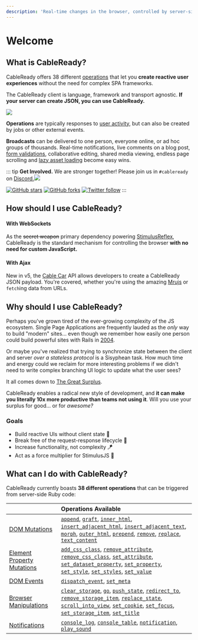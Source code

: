 ```yaml
---
description: 'Real-time changes in the browser, controlled by server-side Ruby.'
---
```


# Welcome

## What is CableReady?

CableReady offers 38 different [operations](./#what-can-i-do-with-cableready) that let you **create reactive user experiences** without the need for complex SPA frameworks.

The CableReady client is language, framework and transport agnostic. **If your server can create JSON, you can use CableReady.**

![](/fantasia.gif)

**Operations** are typically responses to [user activity](https://stimulusreflex.com), but can also be created by jobs or other external events.

**Broadcasts** can be delivered to one person, everyone online, or ad hoc groups of thousands. Real-time notifications, live comments on a blog post, [form validations](https://optimism.leastbad.com/), collaborative editing, shared media viewing, endless page scrolling and [lazy asset loading](https://github.com/julianrubisch/futurism) become easy wins.

::: tip
**Get Involved.** We are stronger together! Please join us in `#cableready` on [Discord.![](https://img.shields.io/discord/629472241427415060)](https://discord.gg/stimulus-reflex)

[![GitHub stars](https://img.shields.io/github/stars/hopsoft/cable_ready?style=social)](https://github.com/hopsoft/cable_ready) [![GitHub forks](https://img.shields.io/github/forks/hopsoft/cable_ready?style=social)](https://github.com/hopsoft/cable_ready) [![Twitter follow](https://img.shields.io/twitter/follow/hopsoft?style=social)](https://twitter.com/hopsoft)
:::

## How should I use CableReady?

#### With WebSockets

As the ~~secret weapon~~ primary dependency powering [StimulusReflex](https://docs.stimulusreflex.com/), CableReady is the standard mechanism for controlling the browser **with no need for custom JavaScript.**

#### With Ajax

New in v5, the [Cable Car](/guide/cable-car) API allows developers to create a CableReady JSON payload. You're covered, whether you're using the amazing [Mrujs](https://mrujs.com) or `fetch`ing data from URLs.

## Why should I use CableReady?

Perhaps you've grown tired of the ever-growing complexity of the JS ecosystem. Single Page Applications are frequently lauded as the _only_ way to build "modern" sites... even though we remember how easily one person could build powerful sites with Rails in [2004](https://www.youtube.com/watch?v=SWEts0rlezA&t=214s).

Or maybe you've realized that trying to synchronize state between the client and server _over a stateless protocol_ is a Sisyphean task. How much time and energy could we reclaim for more interesting problems if we didn't need to write complex branching UI logic to update what the user sees?

It all comes down to [The Great Surplus](https://youtu.be/4PVViBjukAE?t=1079).

CableReady enables a radical new style of development, and **it can make you literally 10x more productive than teams not using it**. Will you use your surplus for good... or for _awesome?_

### Goals

* Build reactive UIs without client state 🥏
* Break free of the request-response lifecycle 🤹
* Increase functionality, not complexity 🪁
* Act as a force multiplier for StimulusJS 🔨

## What can I do with CableReady?

CableReady currently boasts **38 different operations** that can be triggered from server-side Ruby code:

|  | Operations Available |
| :--- | :--- |
| [DOM Mutations](/reference/operations/dom-mutations) | [`append`](/reference/operations/dom-mutations#append), [`graft`](/reference/operations/dom-mutations#graft), [`inner_html`](/reference/operations/dom-mutations#inner-html), [`insert_adjacent_html`](/reference/operations/dom-mutations#insert-adjacent-html), [`insert_adjacent_text`](/reference/operations/dom-mutations#insert-adjacent-text), [`morph`](/reference/operations/dom-mutations#morph), [`outer_html`](/reference/operations/dom-mutations#outer-html), [`prepend`](/reference/operations/dom-mutations#prepend), [`remove`](/reference/operations/dom-mutations#remove), [`replace`](/reference/operations/dom-mutations#replace), [`text_content`](/reference/operations/dom-mutations#text-content) |
| [Element Property Mutations](/reference/operations/element-mutations) | [`add_css_class`](/reference/operations/element-mutations#add-css-class), [`remove_attribute`](/reference/operations/element-mutations#remove-attribute), [`remove_css_class`](/reference/operations/element-mutations#remove-css-class), [`set_attribute`](/reference/operations/element-mutations#set-attribute), [`set_dataset_property`](/reference/operations/element-mutations#set-dataset-property), [`set_property`](/reference/operations/element-mutations#set-property), [`set_style`](/reference/operations/element-mutations#set-style), [`set_styles`](/reference/operations/element-mutations#set-styles), [`set_value`](/reference/operations/element-mutations#set-value) |
| [DOM Events](/reference/operations/event-dispatch) | [`dispatch_event`](/reference/operations/event-dispatch#dispatch-event), [`set_meta`](/reference/operations/event-dispatch#set-meta) |
| [Browser Manipulations](/reference/operations/browser-manipulations) | [`clear_storage`](/reference/operations/browser-manipulations#clear-storage), [`go`](/reference/operations/browser-manipulations#go), [`push_state`](/reference/operations/browser-manipulations#push-state), [`redirect_to`](/reference/operations/browser-manipulations#redirect-to), [`remove_storage_item`](/reference/operations/browser-manipulations#remove-storage-item), [`replace_state`](/reference/operations/browser-manipulations#replace-state), [`scroll_into_view`](/reference/operations/browser-manipulations#scroll-into-view), [`set_cookie`](/reference/operations/browser-manipulations#set-cookie), [`set_focus`](/reference/operations/browser-manipulations#set-focus), [`set_storage_item`](/reference/operations/browser-manipulations#set-storage-item), [`set_title`](/reference/operations/browser-manipulations#set-title) |
| [Notifications](/reference/operations/notifications) | [`console_log`](/reference/operations/notifications#console-log), [`console_table`](/reference/operations/notifications#console-table), [`notification`](/reference/operations/notifications#notification), [`play_sound`](/reference/operations/notifications#play-sound) |
